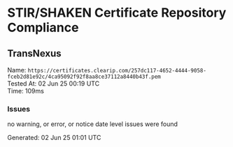 # STIR/SHAKEN Certificate Repository Compliance

## TransNexus

Name: `https://certificates.clearip.com/257dc117-4652-4444-9058-fceb2d81e92c/4ca95092f92f8aa8ce37112a8440b43f.pem`\
Tested At: 02 Jun 25 00:19 UTC\
Time: 109ms

### Issues

no warning, or error, or notice date level issues were found

Generated: 02 Jun 25 01:01 UTC
